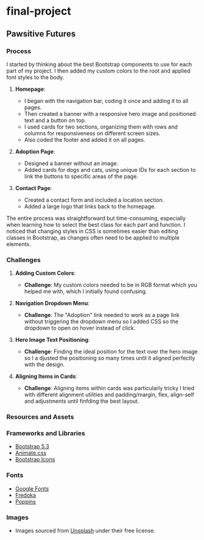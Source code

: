 # final-project

## Pawsitive Futures

### Process
I started by thinking about the best Bootstrap components to use for each part of my project. I then added my custom colors to the root and applied font styles to the body.

1. **Homepage**:
   - I began with the navigation bar, coding it once and adding it to all pages.
   - Then created a banner with a responsive hero image and positioned text and a button on top.
   - I used cards for two sections, organizing them with rows and columns for responsiveness on different screen sizes.
   - Also coded the footer and added it on all pages.

2. **Adoption Page**:
   - Designed a banner without an image.
   - Added cards for dogs and cats, using unique IDs for each section to link the buttons to specific areas of the page.

3. **Contact Page**:
   - Created a contact form and included a location section.
   - Added a large logo that links back to the homepage.

The entire process was straightforward but time-consuming, especially when learning how to select the best class for each part and function. I noticed that changing styles in CSS is sometimes easier than editing classes in Bootstrap, as changes often need to be applied to multiple elements.


### Challenges

1. **Adding Custom Colors**:
   - **Challenge**: My custom colors needed to be in RGB format which you helped me with, which I initially found confusing.

2. **Navigation Dropdown Menu**:
   - **Challenge**: The "Adoption" link needed to work as a page link without triggering the dropdown menu so I added CSS so the dropdown to open on hover instead of click.

3. **Hero Image Text Positioning**:
   - **Challenge**: Finding the ideal position for the text over the hero image so I a djusted the positioning so many times until it aligned perfectly with the design.

4. **Aligning Items in Cards**:
   - **Challenge**: Aligning items within cards was particularly tricky I tried with different alignment utilities and padding/margin, flex, align-self  and adjustments until finfding the best layout.


### Resources and Assets

### Frameworks and Libraries
- [Bootstrap 5.3](https://getbootstrap.com/)
- [Animate.css](https://animate.style/)
- [Bootstrap Icons](https://icons.getbootstrap.com/)

### Fonts
- [Google Fonts](https://fonts.google.com/)
- [Fredoka](https://fonts.google.com/specimen/Fredoka)
- [Poppins](https://fonts.google.com/specimen/Poppins)

### Images
- Images sourced from [Unsplash](https://www.unsplash.com) under their free license.




